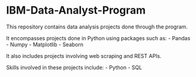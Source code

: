 # IBM-Data-Analyst-Program

This repository contains data analysis projects done through the program.

It encompasses projects done in Python using packages such as:
    - Pandas
    - Numpy
    - Matplotlib
    - Seaborn

It also includes projects involving web scraping and REST APIs.

Skills involved in these projects include:
    - Python
    - SQL
    

